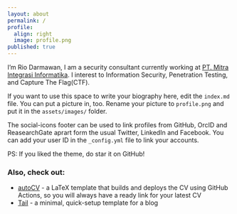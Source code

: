 ```yaml
---
layout: about
permalink: /
profile:
  align: right
  image: profile.png
published: true
---
```


I’m Rio Darmawan, I am a security consultant currently working at [PT. Mitra Integrasi Informatika](https://www.linkedin.com/company/pt.-mitra-integrasi-informatika/mycompany/). I interest to Information Security, Penetration Testing, and Capture The Flag(CTF).

If you want to use this space to write your biography here, edit the `index.md` file. You can put a picture in, too. Rename your picture to `profile.png` and put it in the `assets/images/` folder.

The social-icons footer can be used to link profiles from GitHub, OrcID and ReasearchGate aprart form the usual Twitter, LinkedIn and Facebook. You can add your user ID in the `_config.yml` file to link your accounts.

PS: If you liked the theme, do star it on GitHub!

### Also, check out:

- [autoCV](https://github.com/jitinnair1/autocv) - a LaTeX template that builds and deploys the CV using GitHub Actions, so you will always have a ready link for your latest CV
- [Tail](https://github.com/jitinnair1/tail) - a minimal, quick-setup template for a blog
